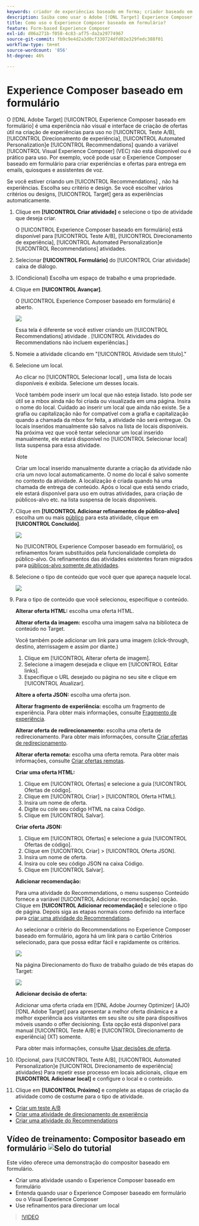 ```yaml
---
keywords: criador de experiências baseado em forma; criador baseado em forma; refinamentos
description: Saiba como usar o Adobe [!DNL Target] Experience Composer baseado em formulário para a criação de experiências não visuais. Use esse compositor quando o VEC não estiver disponível ou não for prático para uso.
title: Como uso o Experience Composer baseado em formulário?
feature: Form-based Experience Composer
exl-id: d06a271b-f058-4c83-af75-da2a29774967
source-git-commit: fb9c9e4d2a3d0cf330724dfd02e329fedc388f01
workflow-type: tm+mt
source-wordcount: '856'
ht-degree: 46%

---
```


# Experience Composer baseado em formulário

O [!DNL Adobe Target] [!UICONTROL Experience Composer baseado em formulário] é uma experiência não visual e interface de criação de ofertas útil na criação de experiências para uso no [!UICONTROL Teste A/B], [!UICONTROL Direcionamento de experiência], [!UICONTROL Automated Personalization]e [!UICONTROL Recommendations] quando a variável [!UICONTROL Visual Experience Composer] (VEC) não está disponível ou é prático para uso. Por exemplo, você pode usar o Experience Composer baseado em formulário para criar experiências e ofertas para entrega em emails, quiosques e assistentes de voz.

Se você estiver criando um [!UICONTROL Recommendations] , não há experiências. Escolha seu critério e design. Se você escolher vários critérios ou designs, [!UICONTROL Target] gera as experiências automaticamente.

1. Clique em **[!UICONTROL Criar atividade]** e selecione o tipo de atividade que deseja criar.

   O [!UICONTROL Experience Composer baseado em formulário] está disponível para [!UICONTROL Teste A/B], [!UICONTROL Direcionamento de experiência], [!UICONTROL Automated Personalization]e [!UICONTROL Recommendations] atividades.

1. Selecionar **[!UICONTROL Formulário]** do [!UICONTROL Criar atividade] caixa de diálogo.

1. (Condicional) Escolha um espaço de trabalho e uma propriedade.

1. Clique em **[!UICONTROL Avançar]**.

   O [!UICONTROL Experience Composer baseado em formulário] é aberto.

   ![](assets/location_refinements.png)

   Essa tela é diferente se você estiver criando um [!UICONTROL Recommendations] atividade . [!UICONTROL Atividades do Recommendations não incluem experiências.]

1. Nomeie a atividade clicando em &quot;[!UICONTROL Atividade sem título].&quot;
1. Selecione um local.

   Ao clicar no [!UICONTROL Selecionar local] , uma lista de locais disponíveis é exibida. Selecione um desses locais.

   Você também pode inserir um local que não esteja listado. Isto pode ser útil se a mbox ainda não foi criada ou visualizada em uma página. Insira o nome do local. Cuidado ao inserir um local que ainda não existe. Se a grafia ou capitalização não for compatível com a grafia e capitalização quando a chamada da mbox for feita, a atividade não será entregue. Os locais inseridos manualmente são salvos na lista de locais disponíveis. Na próxima vez que você tentar selecionar um local inserido manualmente, ele estará disponível no [!UICONTROL Selecionar local] lista suspensa para essa atividade.

   >[!NOTE]
   >
   >Criar um local inserido manualmente durante a criação da atividade não cria um novo local automaticamente. O nome do local é salvo somente no contexto da atividade. A localização é criada quando há uma chamada de entrega de conteúdo. Após o local que está sendo criado, ele estará disponível para uso em outras atividades, para criação de públicos-alvo etc. na lista suspensa de locais disponíveis.

1. Clique em **[!UICONTROL Adicionar refinamentos de público-alvo]** escolha um ou mais [público](/help/c-target/target.md#concept_A782F8481A5041EBA75103CB26376522) para esta atividade, clique em **[!UICONTROL Concluído]**.

   ![](assets/location_refinements_2.png)

   No [!UICONTROL Experience Composer baseado em formulário], os refinamentos foram substituídos pela funcionalidade completa do público-alvo. Os refinamentos das atividades existentes foram migrados para  [públicos-alvo somente de atividades](/help/c-target/creating-activity-only-audience.md#concept_A6BADCF530ED4AE1852E677FEBE68483).

1. Selecione o tipo de conteúdo que você quer que apareça naquele local.

   ![](assets/form_content.png)

1. Para o tipo de conteúdo que você selecionou, especifique o conteúdo.

   **Alterar oferta HTML:** escolha uma oferta HTML.

   **Alterar oferta da imagem:** escolha uma imagem salva na biblioteca de conteúdo no Target.

   Você também pode adicionar um link para uma imagem (click-through, destino, aterrissagem e assim por diante.)

   1. Clique em [!UICONTROL Alterar oferta de imagem].
   1. Selecione a imagem desejada e clique em [!UICONTROL Editar links].
   1. Especifique o URL desejado ou página no seu site e clique em [!UICONTROL Atualizar].

   **Altere a oferta JSON:** escolha uma oferta json.

   **Alterar fragmento de experiência:** escolha um fragmento de experiência. Para obter mais informações, consulte [Fragmento de experiência](/help/c-experiences/c-manage-content/aem-experience-fragments.md).

   **Alterar oferta de redirecionamento:** escolha uma oferta de redirecionamento. Para obter mais informações, consulte [Criar ofertas de redirecionamento](/help/c-experiences/c-manage-content/offer-redirect.md).

   **Alterar oferta remota:** escolha uma oferta remota. Para obter mais informações, consulte [Criar ofertas remotas](/help/c-experiences/c-manage-content/about-remote-offers.md).

   **Criar uma oferta HTML:**

   1. Clique em [!UICONTROL Ofertas] e selecione a guia [!UICONTROL Ofertas de código].
   1. Clique em [!UICONTROL Criar] > [!UICONTROL Oferta HTML].
   1. Insira um nome de oferta.
   1. Digite ou cole seu código HTML na caixa Código.
   1. Clique em [!UICONTROL Salvar].

   **Criar oferta JSON:**

   1. Clique em [!UICONTROL Ofertas] e selecione a guia [!UICONTROL Ofertas de código].
   1. Clique em [!UICONTROL Criar] > [!UICONTROL Oferta JSON].
   1. Insira um nome de oferta.
   1. Insira ou cole seu código JSON na caixa Código.
   1. Clique em [!UICONTROL Salvar].

   **Adicionar recomendação:**

   Para uma atividade do Recommendations, o menu suspenso Conteúdo fornece a variável [!UICONTROL Adicionar recomendação] opção. Clique em **[!UICONTROL Adicionar recomendação]** e selecione o tipo de página. Depois siga as etapas normais como definido na interface para [criar uma atividade do Recommendations](/help/c-recommendations/t-create-recs-activity/create-recs-activity.md).

   Ao selecionar o critério do Recommendations no Experience Composer baseado em formulário, agora há um link para o cartão Critérios selecionado, para que possa editar fácil e rapidamente os critérios.

   ![](assets/change_criteria.png)

   Na página Direcionamento do fluxo de trabalho guiado de três etapas do Target:

   ![](assets/change_criteria_2.png)

   **Adicionar decisão de oferta:**

   Adicionar uma oferta criada em [!DNL Adobe Journey Optimizer] (AJO) [!DNL Adobe Target] para apresentar a melhor oferta dinâmica e a melhor experiência aos visitantes em seu site ou site para dispositivos móveis usando o offer decisioning. Esta opção está disponível para manual [!UICONTROL Teste A/B] e [!UICONTROL Direcionamento de experiência] (XT) somente.

   Para obter mais informações, consulte [Usar decisões de oferta](/help/c-integrating-target-with-mac/ajo/offer-decision.md).

1. (Opcional, para [!UICONTROL Teste A/B], [!UICONTROL Automated Personalization]e [!UICONTROL Direcionamento de experiência] atividades) Para repetir esse processo em locais adicionais, clique em **[!UICONTROL Adicionar local]** e configure o local e o conteúdo.
1. Clique em **[!UICONTROL Próximo]** e complete as etapas de criação da atividade como de costume para o tipo de atividade.

* [Criar um teste A/B](/help/c-activities/t-test-ab/t-test-create-ab/test-create-ab.md)
* [Criar uma atividade de direcionamento de experiência](/help/c-activities/t-experience-target/t-xt-create/xt-create.md#task_D6B3429AC31549E1A70EDF04B3DDC765)
* [Criar uma atividade do Recommendations](/help/c-recommendations/t-create-recs-activity/create-recs-activity.md#task_6874328773C64C44A73F0A130AD3F96F)

## Vídeo de treinamento: Compositor baseado em formulário ![Selo do tutorial](/help/assets/tutorial.png)

Este vídeo oferece uma demonstração do compositor baseado em formulário.

* Criar uma atividade usando o Experience Composer baseado em formulário
* Entenda quando usar o Experience Composer baseado em formulário ou o Visual Experience Composer
* Use refinamentos para direcionar um local

>[!VIDEO](https://video.tv.adobe.com/v/17390)
